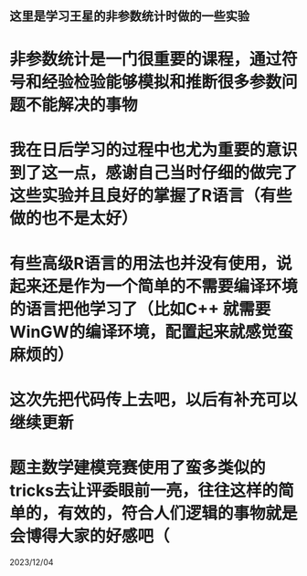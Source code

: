 ## 这里是学习王星的非参数统计时做的一些实验
# 非参数统计是一门很重要的课程，通过符号和经验检验能够模拟和推断很多参数问题不能解决的事物
# 我在日后学习的过程中也尤为重要的意识到了这一点，感谢自己当时仔细的做完了这些实验并且良好的掌握了R语言（有些做的也不是太好）
# 有些高级R语言的用法也并没有使用，说起来还是作为一个简单的不需要编译环境的语言把他学习了（比如C++ 就需要WinGW的编译环境，配置起来就感觉蛮麻烦的）
# 这次先把代码传上去吧，以后有补充可以继续更新

# 题主数学建模竞赛使用了蛮多类似的tricks去让评委眼前一亮，往往这样的简单的，有效的，符合人们逻辑的事物就是会博得大家的好感吧（

2023/12/04
